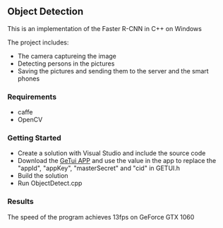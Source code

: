 ## Object Detection
This is an implementation of the Faster R-CNN in C++ on Windows  
  
The project includes:  
- The camera captureing the image  
- Detecting persons in the pictures  
- Saving the pictures and sending them to the server and the smart phones  

### Requirements
- caffe
- OpenCV

### Getting Started
- Create a solution with Visual Studio and include the source code  
- Download the [GeTui APP](http://docs.getui.com/download.html) and use the value in the app to replace the "appId", "appKey", "masterSecret" and "cid" in GETUI.h
- Build the solution
- Run ObjectDetect.cpp

### Results
The speed of the program achieves 13fps on GeForce GTX 1060
